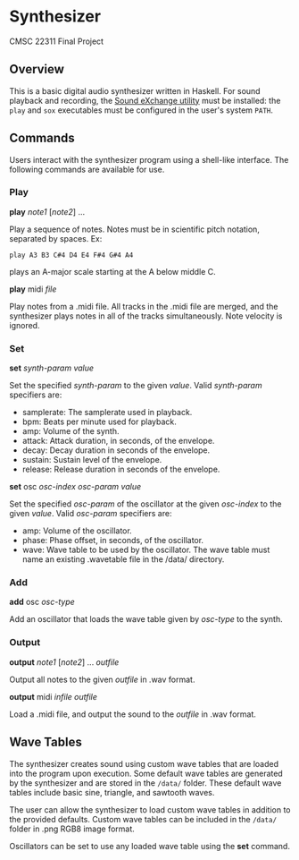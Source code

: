 # Synthesizer
CMSC 22311 Final Project

## Overview

This is a basic digital audio synthesizer written in Haskell. For sound
playback and recording, the
[Sound eXchange utility](http://sox.sourceforge.net/) must be installed: the
`play` and `sox` executables must be configured in the user's system `PATH`.

## Commands

Users interact with the synthesizer program using a shell-like interface. The
following commands are available for use.

### Play

**play** _note1_ [_note2_] ...

Play a sequence of notes. Notes must be in scientific pitch notation, separated
by spaces. Ex:

    play A3 B3 C#4 D4 E4 F#4 G#4 A4

plays an A-major scale starting at the A below middle C.

**play** midi _file_

Play notes from a .midi file. All tracks in the .midi file are merged, and
the synthesizer plays notes in all of the tracks simultaneously. Note velocity
is ignored.

### Set

**set** _synth-param_ _value_

Set the specified _synth-param_ to the given _value_. Valid _synth-param_
specifiers are:
* samplerate: The samplerate used in playback.
* bpm: Beats per minute used for playback.
* amp: Volume of the synth.
* attack: Attack duration, in seconds, of the envelope.
* decay: Decay duration in seconds of the envelope.
* sustain: Sustain level of the envelope.
* release: Release duration in seconds of the envelope.

**set** osc _osc-index_ _osc-param_ _value_

Set the specified _osc-param_ of the oscillator at the given _osc-index_ to the
given _value_. Valid _osc-param_ specifiers are:
* amp: Volume of the oscillator.
* phase: Phase offset, in seconds, of the oscillator.
* wave: Wave table to be used by the oscillator. The wave table must name an
existing .wavetable file in the /data/ directory.

### Add

**add** osc _osc-type_

Add an oscillator that loads the wave table given by _osc-type_ to the synth.

### Output

**output** _note1_ [_note2_] ... _outfile_

Output all notes to the given _outfile_ in .wav format.

**output** midi _infile_ _outfile_

Load a .midi file, and output the sound to the _outfile_ in .wav format.

## Wave Tables

The synthesizer creates sound using custom wave tables that are loaded into the
program upon execution. Some default wave tables are generated by the
synthesizer and are stored in the `/data/` folder. These default wave tables
include basic sine, triangle, and sawtooth waves.

The user can allow the synthesizer to load custom wave tables in addition to
the provided defaults. Custom wave tables can be included in the `/data/`
folder in .png RGB8 image format.

Oscillators can be set to use any loaded wave table using the **set** command.
